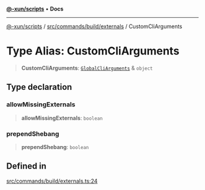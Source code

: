 [**@-xun/scripts**](../../../../../README.md) • **Docs**

***

[@-xun/scripts](../../../../../README.md) / [src/commands/build/externals](../README.md) / CustomCliArguments

# Type Alias: CustomCliArguments

> **CustomCliArguments**: [`GlobalCliArguments`](../../../../configure/type-aliases/GlobalCliArguments.md) & `object`

## Type declaration

### allowMissingExternals

> **allowMissingExternals**: `boolean`

### prependShebang

> **prependShebang**: `boolean`

## Defined in

[src/commands/build/externals.ts:24](https://github.com/Xunnamius/xscripts/blob/184c8e10da5407b40476129ff0f6e538d7df3af0/src/commands/build/externals.ts#L24)

